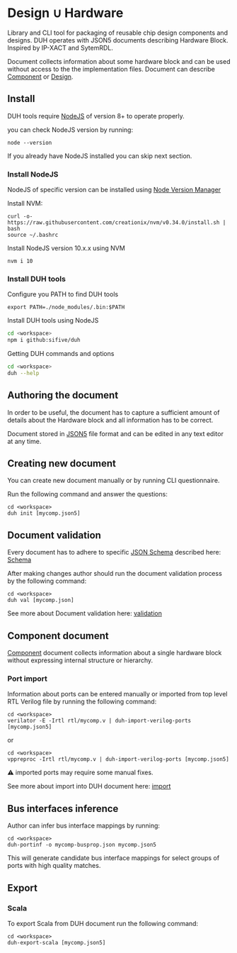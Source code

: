 # Design ∪ Hardware

Library and CLI tool for packaging of reusable chip design components and designs.
DUH operates with JSON5 documents describing Hardware Block.
Inspired by IP-XACT and SytemRDL.

Document collects information about some hardware block
and can be used without access to the the implementation files.
Document can describe [Component](component.md) or [Design](design.md).

## Install

DUH tools require [NodeJS](https://nodejs.org) of version 8+ to operate properly.

you can check NodeJS version by running:

```
node --version
```

If you already have NodeJS installed you can skip next section.

### Install NodeJS

NodeJS of specific version can be installed using [Node Version Manager](https://github.com/creationix/nvm)

Install NVM:

```
curl -o- https://raw.githubusercontent.com/creationix/nvm/v0.34.0/install.sh | bash
source ~/.bashrc
```

Install NodeJS version 10.x.x using NVM

```
nvm i 10
```

### Install DUH tools

Configure you PATH to find DUH tools

```
export PATH=./node_modules/.bin:$PATH
```

Install DUH tools using NodeJS

```sh
cd <workspace>
npm i github:sifive/duh
```

Getting DUH commands and options

```sh
cd <workspace>
duh --help
```

## Authoring the document

In order to be useful, the document has to capture a sufficient amount
of details about the Hardware block and all information has to be correct.

Document stored in [JSON5](https://json5.org/) file format and can be edited
in any text editor at any time.

## Creating new document

You can create new document manually or by running CLI questionnaire.

Run the following command and answer the questions:

```
cd <workspace>
duh init [mycomp.json5]
```

## Document validation

Every document has to adhere to specific [JSON Schema](https://json-schema.org/)
described here:
[Schema](https://github.com/sifive/duh/blob/master/lib/schema-component.js)

After making changes author should run the document validation process
by the following command:

```
cd <workspace>
duh val [mycomp.json]
```

See more about Document validation here: [validation](doc/validation.md)

## Component document

[Component](component.md) document collects information about a single hardware
block without expressing internal structure or hierarchy.

### Port import

Information about ports can be entered manually or imported
from top level RTL Verilog file by running the following command:

```
cd <workspace>
verilator -E -Irtl rtl/mycomp.v | duh-import-verilog-ports [mycomp.json5]
```

or

```
cd <workspace>
vppreproc -Irtl rtl/mycomp.v | duh-import-verilog-ports [mycomp.json5]
```

:warning: imported ports may require some manual fixes.

See more about import into DUH document here: [import](doc/import.md)

## Bus interfaces inference

Author can infer bus interface mappings by running:

```
cd <workspace>
duh-portinf -o mycomp-busprop.json mycomp.json5
```

This will generate candidate bus interface mappings for select groups of
ports with high quality matches.

## Export

### Scala

To export Scala from DUH document run the following command:

```
cd <workspace>
duh-export-scala [mycomp.json5]
```
